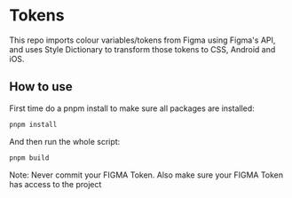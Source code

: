 # Tokens

This repo imports colour variables/tokens from Figma using Figma's API, and uses Style Dictionary to transform those tokens to CSS, Android and iOS.

## How to use

First time do a pnpm install to make sure all packages are installed:

```sh
pnpm install
```

And then run the whole script:
```sh
pnpm build
```

Note: Never commit your FIGMA Token. Also make sure your FIGMA Token has access to the project